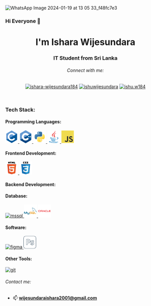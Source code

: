 ![WhatsApp Image 2024-01-19 at 13 05 33_f48fc7e3](https://github.com/Ishara184/Ishara184/assets/156680354/619092f3-1cb9-4ce8-8a10-593f3464fdad)

### Hi Everyone 👋

<h1 align="center">I'm Ishara Wijesundara </h1>
<h3 align="center">IT Student from Sri Lanka</h3>

<!-- p align="left"> <a href="https://github.com/ryo-ma/github-profile-trophy"><img src="https://github-profile-trophy.vercel.app/?username=ishara184" alt="ishara184"/--></a> </p>

<h6 align="center">Connect with me:</h6>
<p align="center">
<a href="https://linkedin.com/in/ishara-wijesundara184" target="blank"><img align="center" src="https://raw.githubusercontent.com/rahuldkjain/github-profile-readme-generator/master/src/images/icons/Social/linked-in-alt.svg" alt="ishara-wijesundara184" height="30" width="40" /></a>
<a href="https://twitter.com/ishuwijesundara" target="blank"><img align="center" src="https://raw.githubusercontent.com/rahuldkjain/github-profile-readme-generator/master/src/images/icons/Social/twitter.svg" alt="ishuwijesundara" height="30" width="40" /></a>
<a href="https://instagram.com/ishu.w184" target="blank"><img align="center" src="https://raw.githubusercontent.com/rahuldkjain/github-profile-readme-generator/master/src/images/icons/Social/instagram.svg" alt="ishu.w184" height="30" width="40" /></a>
</p>

<br>
<h3> Tech Stack: </h3>
<h4 align="left">Programming Languages:</h4>
<p align="left"> 
<a href="https://www.cprogramming.com/" target="_blank" rel="noreferrer"> <img src="https://raw.githubusercontent.com/devicons/devicon/master/icons/c/c-original.svg" alt="c" width="40" height="40"/> </a> 
<a href="https://www.w3schools.com/cpp/" target="_blank" rel="noreferrer"> <img src="https://raw.githubusercontent.com/devicons/devicon/master/icons/cplusplus/cplusplus-original.svg" alt="cplusplus" width="40" height="40"/> </a> 
<a href="https://www.python.org" target="_blank" rel="noreferrer"> <img src="https://raw.githubusercontent.com/devicons/devicon/master/icons/python/python-original.svg" alt="python" width="40" height="40"/> </a>
<a href="https://www.java.com" target="_blank" rel="noreferrer"> <img src="https://raw.githubusercontent.com/devicons/devicon/master/icons/java/java-original.svg" alt="java" width="40" height="40"/> </a> 
<a href="https://developer.mozilla.org/en-US/docs/Web/JavaScript" target="_blank" rel="noreferrer"> <img src="https://raw.githubusercontent.com/devicons/devicon/master/icons/javascript/javascript-original.svg" alt="javascript" width="40" height="40"/> </a>

<h4 align="left">Frontend Development:</h4>
<a href="https://www.w3.org/html/" target="_blank" rel="noreferrer"> <img src="https://raw.githubusercontent.com/devicons/devicon/master/icons/html5/html5-original-wordmark.svg" alt="html5" width="40" height="40"/> </a>
<a href="https://www.w3schools.com/css/" target="_blank" rel="noreferrer"> <img src="https://raw.githubusercontent.com/devicons/devicon/master/icons/css3/css3-original-wordmark.svg" alt="css3" width="40" height="40"/> </a> 

<h4 align="left">Backend Development:</h4>


<h4 align="left">Database:</h4> 
<a href="https://www.microsoft.com/en-us/sql-server" target="_blank" rel="noreferrer"> <img src="https://www.svgrepo.com/show/303229/microsoft-sql-server-logo.svg" alt="mssql" width="40" height="40"/> </a> 
 <a href="https://www.mysql.com/" target="_blank" rel="noreferrer"> <img src="https://raw.githubusercontent.com/devicons/devicon/master/icons/mysql/mysql-original-wordmark.svg" alt="mysql" width="40" height="40"/> </a>
 <a href="https://www.oracle.com/" target="_blank" rel="noreferrer"> <img src="https://raw.githubusercontent.com/devicons/devicon/master/icons/oracle/oracle-original.svg" alt="oracle" width="40" height="40"/> </a>

<h4 align="left">Software:</h4>
<a href="https://www.figma.com/" target="_blank" rel="noreferrer"> <img src="https://www.vectorlogo.zone/logos/figma/figma-icon.svg" alt="figma" width="40" height="40"/> </a> <a href="https://www.photoshop.com/en" target="_blank" rel="noreferrer"> <img src="https://raw.githubusercontent.com/devicons/devicon/master/icons/photoshop/photoshop-line.svg" alt="photoshop" width="40" height="40"/> </a>

<h4 align="left">Other Tools:</h4>
<a href="https://git-scm.com/" target="_blank" rel="noreferrer"> <img src="https://www.vectorlogo.zone/logos/git-scm/git-scm-icon.svg" alt="git" width="40" height="40"/> </a>
</p>

<h6 align="left">Contact me:</h6>

   - 📫 **wijesundaraishara2001@gmail.com**

<!--p><img align="left" src="https://github-readme-stats.vercel.app/api/top-langs?username=ishara184&show_icons=true&locale=en&layout=compact" alt="ishara184" /--></p>

<!--p>&nbsp;<img align="center" src="https://github-readme-stats.vercel.app/api?username=ishara184&show_icons=true&locale=en" alt="ishara184" /--></p>



